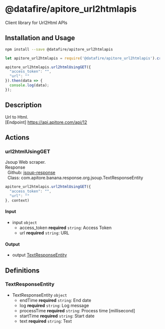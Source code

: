 # @datafire/apitore_url2htmlapis

Client library for Url2Html APIs

## Installation and Usage
```bash
npm install --save @datafire/apitore_url2htmlapis
```
```js
let apitore_url2htmlapis = require('@datafire/apitore_url2htmlapis').create();

apitore_url2htmlapis.url2htmlUsingGET({
  "access_token": "",
  "url": ""
}).then(data => {
  console.log(data);
});
```

## Description

Url to Html.<BR />[Endpoint] https://api.apitore.com/api/12

## Actions

### url2htmlUsingGET
Jsoup Web scraper.<BR />Response<BR />&nbsp; Github: <a href="https://github.com/keigohtr/apitore-response-parent/tree/master/jsoup-response">jsoup-response</a><BR />&nbsp; Class: com.apitore.banana.response.org.jsoup.TextResponseEntity<BR />


```js
apitore_url2htmlapis.url2htmlUsingGET({
  "access_token": "",
  "url": ""
}, context)
```

#### Input
* input `object`
  * access_token **required** `string`: Access Token
  * url **required** `string`: URL

#### Output
* output [TextResponseEntity](#textresponseentity)



## Definitions

### TextResponseEntity
* TextResponseEntity `object`
  * endTime **required** `string`: End date
  * log **required** `string`: Log message
  * processTime **required** `string`: Process time [millisecond]
  * startTime **required** `string`: Start date
  * text **required** `string`: Text


